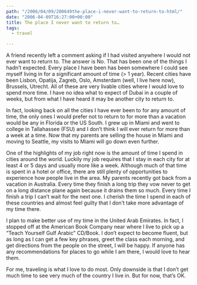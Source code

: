 ```yaml
---
path: "/2006/04/09/200649the-place-i-never-want-to-return-to-html/" 
date: "2006-04-09T16:27:00+00:00" 
title: The place I never want to return to…
tags:
  - travel

---
```

A friend recently left a comment asking if I had visited anywhere I would not ever want to return to. The answer is No. That has been one of the things I hadn&rsquo;t expected. Every place I have been has been somewhere I could see myself living in for a significant amount of time (> 1 year). Recent cities have been Lisbon, Opatija, Zagreb, Oslo, Amsterdam (well, I live here now), Brussels, Utrecht. All of these are very livable&nbsp;cities where I would love to spend more time. I have no idea what to expect of Dubai in a couple of weeks, but&nbsp;from what I have heard it may be another city to return to.

In fact, looking back on all the cities I have&nbsp;ever been to for any amount of time, the only&nbsp;ones I would prefer not to return to for more than a vacation would be any in Florida or the&nbsp;US South. I grew up in Miami and went to college in Tallahassee (FSU) and I don&rsquo;t think I will ever return for more than a week at a time. Now that my parents are selling the house&nbsp;in Miami and moving to Seattle, my visits to&nbsp;Miami will go down even further.&nbsp;

One of the highlights of my job right now is the amount of time I spend in cities around the world. Luckily my job requires that I stay in each city for at least 4 or 5 days and usually more like a week. Although much of that time is spent in a hotel or office, there are still plenty of opportunities to experience how people live in the area. My parents recently got back from a vacation in Australia. Every time they finish a long trip they vow never to get on a long distance plane again because it drains them so much. Every time I finish a trip I can&rsquo;t wait for the next one. I cherish the time I spend in each of these countries and almost feel guilty that I don&rsquo;t take more advantage of my time there.

I plan to make better use of my time in the United Arab Emirates. In fact, I stopped off at the American Book Company near where I live to pick up a &ldquo;Teach Yourself Gulf Arabic&rdquo; CD/Book. I don&rsquo;t expect to become fluent, but as long as I can get a few key phrases, greet the class each morning, and get directions from the people on the street, I will be happy. If anyone has any recommendations for places to go while I am there, I would love to hear them.

For me, traveling is what I love to do most. Only downside is that I don&rsquo;t get much time to see very much of the country I live in. But for now, that&rsquo;s OK.
